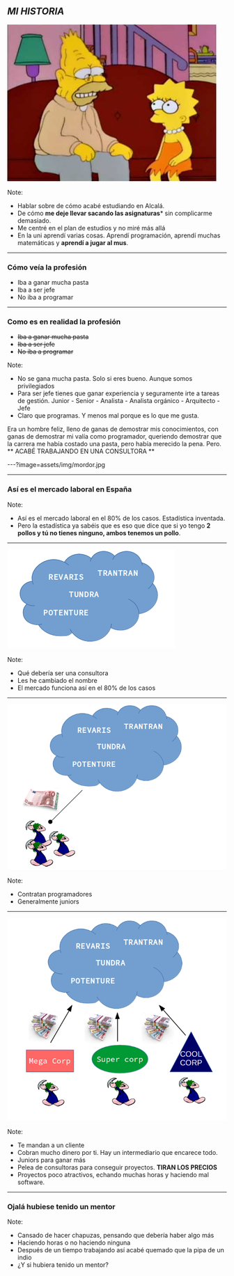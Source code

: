## *MI HISTORIA*

![Simpson](assets/img/simpson.jpg)


Note:
- Hablar sobre de cómo acabé estudiando en Alcalá. 
- De cómo **me deje llevar sacando las asignaturas*** sin complicarme demasiado. 
- Me centré en el plan de estudios y no miré más allá
- En la uni aprendí varias cosas. Aprendí programación, aprendí muchas matemáticas y **aprendí a jugar al mus**.

---

### Cómo veía la profesión

- Iba a ganar mucha pasta
- Iba a ser jefe
- No iba a programar

--- 

### Como es en realidad la profesión

- ~~Iba a ganar mucha pasta~~
- ~~Iba a ser jefe~~
- ~~No iba a programar~~

Note:
- No se gana mucha pasta. Solo si eres bueno. Aunque somos privilegiados
- Para ser jefe tienes que ganar experiencia y seguramente irte a tareas de gestión. Junior - Senior - Analista - Analista orgánico - Arquitecto - Jefe
- Claro que programas. Y menos mal porque es lo que me gusta.

Era un hombre feliz, lleno de ganas de demostrar mis conocimientos, con  ganas de demostrar mi valía como programador, queriendo demostrar que la carrera me había costado una pasta, pero había merecido la pena. Pero.
** ACABÉ TRABAJANDO EN UNA CONSULTORA **

---?image=assets/img/mordor.jpg

---

### Así es el mercado laboral en España

Note:

- Así es el mercado laboral en el 80% de los casos. Estadística inventada. 
- Pero la estadística ya sabéis que es eso que dice que si yo tengo **2 pollos y tú no tienes ninguno, ambos tenemos un pollo**.

---

![Consultora](assets/img/consultora.png)

Note:
- Qué debería ser una consultora
- Les he cambiado el nombre
- El mercado funciona así en el 80% de los casos

---

![juniors](assets/img/juniors.png)

Note:
- Contratan programadores
- Generalmente juniors

---

![money](assets/img/money.png)

Note:
- Te mandan a un cliente
- Cobran mucho dinero por ti. Hay un intermediario que encarece todo.
- Juniors para ganar más
- Pelea de consultoras para conseguir proyectos. **TIRAN LOS PRECIOS**
- Proyectos poco atractivos, echando muchas horas y haciendo mal software.

---

### Ojalá hubiese tenido un mentor

Note:
- Cansado de hacer chapuzas, pensando que debería haber algo más
- Haciendo horas o no haciendo ninguna
- Después de un tiempo trabajando así acabé quemado que la pipa de un indio
- ¿Y si hubiera tenido un mentor?

